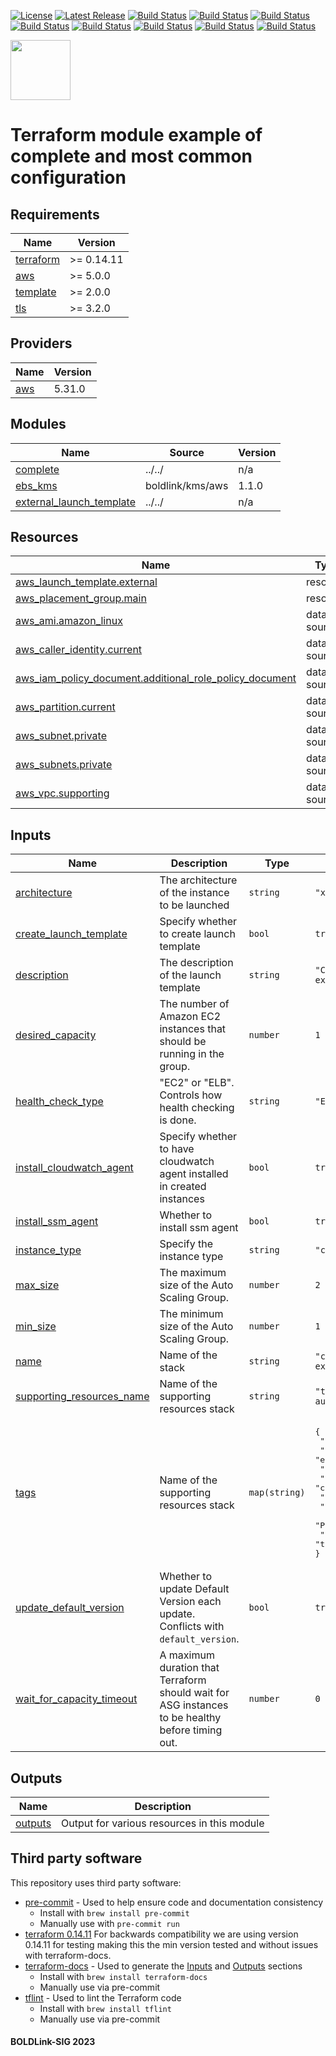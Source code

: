 [![License](https://img.shields.io/badge/License-Apache-blue.svg)](https://github.com/boldlink/terraform-aws-autoscaling/blob/main/LICENSE)
[![Latest Release](https://img.shields.io/github/release/boldlink/terraform-aws-autoscaling.svg)](https://github.com/boldlink/terraform-aws-autoscaling/releases/latest)
[![Build Status](https://github.com/boldlink/terraform-aws-autoscaling/actions/workflows/update.yaml/badge.svg)](https://github.com/boldlink/terraform-aws-autoscaling/actions)
[![Build Status](https://github.com/boldlink/terraform-aws-autoscaling/actions/workflows/release.yaml/badge.svg)](https://github.com/boldlink/terraform-aws-autoscaling/actions)
[![Build Status](https://github.com/boldlink/terraform-aws-autoscaling/actions/workflows/pre-commit.yaml/badge.svg)](https://github.com/boldlink/terraform-aws-autoscaling/actions)
[![Build Status](https://github.com/boldlink/terraform-aws-autoscaling/actions/workflows/pr-labeler.yaml/badge.svg)](https://github.com/boldlink/terraform-aws-autoscaling/actions)
[![Build Status](https://github.com/boldlink/terraform-aws-autoscaling/actions/workflows/module-examples-tests.yaml/badge.svg)](https://github.com/boldlink/terraform-aws-autoscaling/actions)
[![Build Status](https://github.com/boldlink/terraform-aws-autoscaling/actions/workflows/checkov.yaml/badge.svg)](https://github.com/boldlink/terraform-aws-autoscaling/actions)
[![Build Status](https://github.com/boldlink/terraform-aws-autoscaling/actions/workflows/auto-merge.yaml/badge.svg)](https://github.com/boldlink/terraform-aws-autoscaling/actions)
[![Build Status](https://github.com/boldlink/terraform-aws-autoscaling/actions/workflows/auto-badge.yaml/badge.svg)](https://github.com/boldlink/terraform-aws-autoscaling/actions)

[<img src="https://avatars.githubusercontent.com/u/25388280?s=200&v=4" width="96"/>](https://boldlink.io)

# Terraform module example of complete and most common configuration

<!-- BEGINNING OF PRE-COMMIT-TERRAFORM DOCS HOOK -->
## Requirements

| Name | Version |
|------|---------|
| <a name="requirement_terraform"></a> [terraform](#requirement\_terraform) | >= 0.14.11 |
| <a name="requirement_aws"></a> [aws](#requirement\_aws) | >= 5.0.0 |
| <a name="requirement_template"></a> [template](#requirement\_template) | >= 2.0.0 |
| <a name="requirement_tls"></a> [tls](#requirement\_tls) | >= 3.2.0 |

## Providers

| Name | Version |
|------|---------|
| <a name="provider_aws"></a> [aws](#provider\_aws) | 5.31.0 |

## Modules

| Name | Source | Version |
|------|--------|---------|
| <a name="module_complete"></a> [complete](#module\_complete) | ../../ | n/a |
| <a name="module_ebs_kms"></a> [ebs\_kms](#module\_ebs\_kms) | boldlink/kms/aws | 1.1.0 |
| <a name="module_external_launch_template"></a> [external\_launch\_template](#module\_external\_launch\_template) | ../../ | n/a |

## Resources

| Name | Type |
|------|------|
| [aws_launch_template.external](https://registry.terraform.io/providers/hashicorp/aws/latest/docs/resources/launch_template) | resource |
| [aws_placement_group.main](https://registry.terraform.io/providers/hashicorp/aws/latest/docs/resources/placement_group) | resource |
| [aws_ami.amazon_linux](https://registry.terraform.io/providers/hashicorp/aws/latest/docs/data-sources/ami) | data source |
| [aws_caller_identity.current](https://registry.terraform.io/providers/hashicorp/aws/latest/docs/data-sources/caller_identity) | data source |
| [aws_iam_policy_document.additional_role_policy_document](https://registry.terraform.io/providers/hashicorp/aws/latest/docs/data-sources/iam_policy_document) | data source |
| [aws_partition.current](https://registry.terraform.io/providers/hashicorp/aws/latest/docs/data-sources/partition) | data source |
| [aws_subnet.private](https://registry.terraform.io/providers/hashicorp/aws/latest/docs/data-sources/subnet) | data source |
| [aws_subnets.private](https://registry.terraform.io/providers/hashicorp/aws/latest/docs/data-sources/subnets) | data source |
| [aws_vpc.supporting](https://registry.terraform.io/providers/hashicorp/aws/latest/docs/data-sources/vpc) | data source |

## Inputs

| Name | Description | Type | Default | Required |
|------|-------------|------|---------|:--------:|
| <a name="input_architecture"></a> [architecture](#input\_architecture) | The architecture of the instance to be launched | `string` | `"x86_64"` | no |
| <a name="input_create_launch_template"></a> [create\_launch\_template](#input\_create\_launch\_template) | Specify whether to create launch template | `bool` | `true` | no |
| <a name="input_description"></a> [description](#input\_description) | The description of the launch template | `string` | `"Complete launch template example"` | no |
| <a name="input_desired_capacity"></a> [desired\_capacity](#input\_desired\_capacity) | The number of Amazon EC2 instances that should be running in the group. | `number` | `1` | no |
| <a name="input_health_check_type"></a> [health\_check\_type](#input\_health\_check\_type) | "EC2" or "ELB". Controls how health checking is done. | `string` | `"EC2"` | no |
| <a name="input_install_cloudwatch_agent"></a> [install\_cloudwatch\_agent](#input\_install\_cloudwatch\_agent) | Specify whether to have cloudwatch agent installed in created instances | `bool` | `true` | no |
| <a name="input_install_ssm_agent"></a> [install\_ssm\_agent](#input\_install\_ssm\_agent) | Whether to install ssm agent | `bool` | `true` | no |
| <a name="input_instance_type"></a> [instance\_type](#input\_instance\_type) | Specify the instance type | `string` | `"c4.large"` | no |
| <a name="input_max_size"></a> [max\_size](#input\_max\_size) | The maximum size of the Auto Scaling Group. | `number` | `2` | no |
| <a name="input_min_size"></a> [min\_size](#input\_min\_size) | The minimum size of the Auto Scaling Group. | `number` | `1` | no |
| <a name="input_name"></a> [name](#input\_name) | Name of the stack | `string` | `"complete-autoscaling-example"` | no |
| <a name="input_supporting_resources_name"></a> [supporting\_resources\_name](#input\_supporting\_resources\_name) | Name of the supporting resources stack | `string` | `"terraform-aws-autoscaling"` | no |
| <a name="input_tags"></a> [tags](#input\_tags) | Name of the supporting resources stack | `map(string)` | <pre>{<br>  "Department": "DevOps",<br>  "Environment": "examples",<br>  "InstanceScheduler": true,<br>  "LayerId": "cExample",<br>  "LayerName": "cExample",<br>  "Owner": "Boldlink",<br>  "Project": "Examples",<br>  "user::CostCenter": "terraform-registry"<br>}</pre> | no |
| <a name="input_update_default_version"></a> [update\_default\_version](#input\_update\_default\_version) | Whether to update Default Version each update. Conflicts with `default_version`. | `bool` | `true` | no |
| <a name="input_wait_for_capacity_timeout"></a> [wait\_for\_capacity\_timeout](#input\_wait\_for\_capacity\_timeout) | A maximum duration that Terraform should wait for ASG instances to be healthy before timing out. | `number` | `0` | no |

## Outputs

| Name | Description |
|------|-------------|
| <a name="output_outputs"></a> [outputs](#output\_outputs) | Output for various resources in this module |
<!-- END OF PRE-COMMIT-TERRAFORM DOCS HOOK -->

## Third party software
This repository uses third party software:
* [pre-commit](https://pre-commit.com/) - Used to help ensure code and documentation consistency
  * Install with `brew install pre-commit`
  * Manually use with `pre-commit run`
* [terraform 0.14.11](https://releases.hashicorp.com/terraform/0.14.11/) For backwards compatibility we are using version 0.14.11 for testing making this the min version tested and without issues with terraform-docs.
* [terraform-docs](https://github.com/segmentio/terraform-docs) - Used to generate the [Inputs](#Inputs) and [Outputs](#Outputs) sections
  * Install with `brew install terraform-docs`
  * Manually use via pre-commit
* [tflint](https://github.com/terraform-linters/tflint) - Used to lint the Terraform code
  * Install with `brew install tflint`
  * Manually use via pre-commit

#### BOLDLink-SIG 2023
